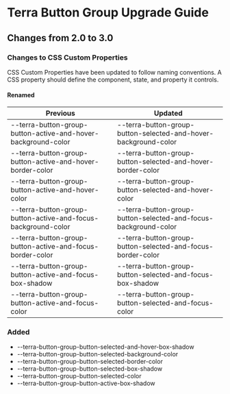 # Terra Button Group Upgrade Guide

## Changes from 2.0 to 3.0

### Changes to CSS Custom Properties

CSS Custom Properties have been updated to follow naming conventions. A CSS property should define the component, state, and property it controls.

#### Renamed

| Previous | Updated |
|-|-|
|--terra-button-group-button-active-and-hover-background-color| --terra-button-group-button-selected-and-hover-background-color |
|--terra-button-group-button-active-and-hover-border-color| --terra-button-group-button-selected-and-hover-border-color |
|--terra-button-group-button-active-and-hover-color| --terra-button-group-button-selected-and-hover-color |
|--terra-button-group-button-active-and-focus-background-color| --terra-button-group-button-selected-and-focus-background-color |
|--terra-button-group-button-active-and-focus-border-color| --terra-button-group-button-selected-and-focus-border-color |
| --terra-button-group-button-active-and-focus-box-shadow | --terra-button-group-button-selected-and-focus-box-shadow |
|--terra-button-group-button-active-and-focus-color| --terra-button-group-button-selected-and-focus-color |

### Added
* --terra-button-group-button-selected-and-hover-box-shadow
* --terra-button-group-button-selected-background-color
* --terra-button-group-button-selected-border-color
* --terra-button-group-button-selected-box-shadow
* --terra-button-group-button-selected-color
* --terra-button-group-button-active-box-shadow